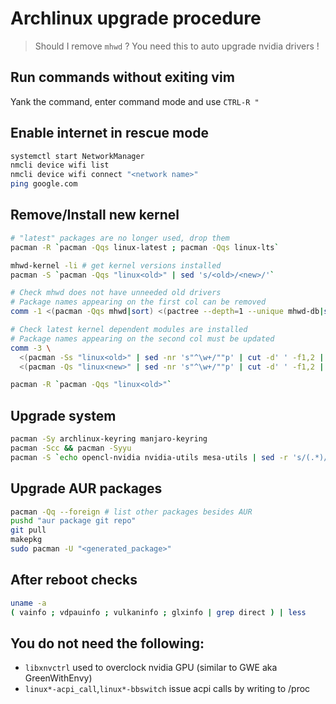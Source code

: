 # Archlinux upgrade procedure

> Should I remove `mhwd` ? You need this to auto upgrade nvidia drivers !

## Run commands without exiting vim

Yank the command, enter command mode and use `CTRL-R "`

## Enable internet in rescue mode

```sh
systemctl start NetworkManager
nmcli device wifi list
nmcli device wifi connect "<network name>"
ping google.com
```

## Remove/Install new kernel

```sh
# "latest" packages are no longer used, drop them
pacman -R `pacman -Qqs linux-latest ; pacman -Qqs linux-lts`

mhwd-kernel -li # get kernel versions installed
pacman -S `pacman -Qqs "linux<old>" | sed 's/<old>/<new>/'`

# Check mhwd does not have unneeded old drivers
# Package names appearing on the first col can be removed
comm -1 <(pacman -Qqs mhwd|sort) <(pactree --depth=1 --unique mhwd-db|sort)

# Check latest kernel dependent modules are installed
# Package names appearing on the second col must be updated
comm -3 \
  <(pacman -Ss "linux<old>" | sed -nr 's"^\w+/""p' | cut -d' ' -f1,2 | sort) \
  <(pacman -Qs "linux<new>" | sed -nr 's"^\w+/""p' | cut -d' ' -f1,2 | sort)

pacman -R `pacman -Qqs "linux<old>"`
```

## Upgrade system

```sh
pacman -Sy archlinux-keyring manjaro-keyring
pacman -Scc && pacman -Syyu
pacman -S `echo opencl-nvidia nvidia-utils mesa-utils | sed -r 's/(.*)/\1 lib32-\1/'`
```

## Upgrade AUR packages

```sh
pacman -Qq --foreign # list other packages besides AUR
pushd "aur package git repo"
git pull
makepkg
sudo pacman -U "<generated_package>"
```

## After reboot checks

```sh
uname -a
( vainfo ; vdpauinfo ; vulkaninfo ; glxinfo | grep direct ) | less
```

## You do not need the following:

* `libxnvctrl` used to overclock nvidia GPU (similar to GWE aka GreenWithEnvy)
* `linux*-acpi_call`,`linux*-bbswitch` issue acpi calls by writing to /proc

